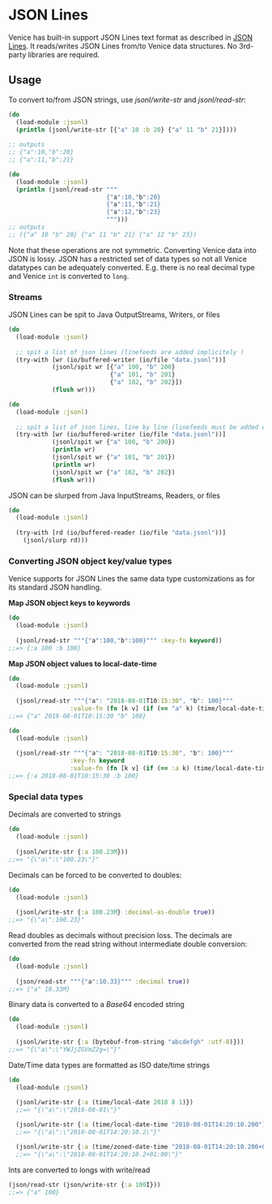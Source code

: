 # JSON Lines

Venice has built-in support JSON Lines text format as described in [JSON Lines](https://jsonlines.org/). It reads/writes JSON Lines from/to Venice data 
structures. No 3rd-party libraries are required.


## Usage

To convert to/from JSON strings, use *jsonl/write-str* and *jsonl/read-str*:

```clojure
(do
  (load-module :jsonl)
  (println (jsonl/write-str [{"a" 10 :b 20} {"a" 11 "b" 21}])))
  
;; outputs
;; {"a":10,"b":20}
;; {"a":11,"b":21}
```

```clojure
(do
  (load-module :jsonl)
  (println (jsonl/read-str """
                           {"a":10,"b":20}
                           {"a":11,"b":21}
                           {"a":12,"b":23}
                           """)))
;; outputs
;; ({"a" 10 "b" 20} {"a" 11 "b" 21} {"a" 12 "b" 23})
```

Note that these operations are not symmetric. Converting Venice data into JSON is lossy. 
JSON has a restricted set of data types so not all Venice datatypes can be adequately 
converted. E.g. there is no real decimal type and Venice `int` is converted to `long`.


### Streams

JSON Lines can be spit to Java OutputStreams, Writers, or files

```clojure
(do
  (load-module :jsonl)
  
  ;; spit a list of json lines (linefeeds are added implicitely )
  (try-with [wr (io/buffered-writer (io/file "data.jsonl"))]
            (jsonl/spit wr [{"a" 100, "b" 200} 
                            {"a" 101, "b" 201} 
                            {"a" 102, "b" 202}])
            (flush wr)))
```

```clojure
(do
  (load-module :jsonl)
  
  ;; spit a list of json lines, line by line (linefeeds must be added exlicitely)
  (try-with [wr (io/buffered-writer (io/file "data.jsonl"))]
            (jsonl/spit wr {"a" 100, "b" 200})
            (println wr)
            (jsonl/spit wr {"a" 101, "b" 201})
            (println wr)
            (jsonl/spit wr {"a" 102, "b" 202})
            (flush wr)))
```

JSON can be slurped from Java InputStreams, Readers, or files

```clojure
(do
  (load-module :jsonl)
  
  (try-with [rd (io/buffered-reader (io/file "data.jsonl"))]
    (jsonl/slurp rd)))
```


### Converting JSON object key/value types

Venice supports for JSON Lines the same data type customizations as for its standard 
JSON handling.

**Map JSON object keys to keywords**

```clojure
(do
  (load-module :jsonl)
  
  (jsonl/read-str """{"a":100,"b":100}""" :key-fn keyword))
;;=> {:a 100 :b 100}
```

**Map JSON object values to local-date-time**

```clojure
(do
  (load-module :jsonl)
  
  (jsonl/read-str """{"a": "2018-08-01T10:15:30", "b": 100}""" 
                 :value-fn (fn [k v] (if (== "a" k) (time/local-date-time v) v))))
;;=> {"a" 2018-08-01T10:15:30 "b" 100}
```

```clojure
(do
  (load-module :jsonl)
  
  (jsonl/read-str """{"a": "2018-08-01T10:15:30", "b": 100}""" 
                 :key-fn keyword 
                 :value-fn (fn [k v] (if (== :a k) (time/local-date-time v) v))))
;;=> {:a 2018-08-01T10:15:30 :b 100}
```


### Special data types

Decimals are converted to strings

```clojure
(do
  (load-module :jsonl)
  
  (jsonl/write-str {:a 100.23M}))
;;=> "{\"a\":\"100.23\"}"
```

Decimals can be forced to be converted to doubles:

```clojure
(do
  (load-module :jsonl)
  
  (jsonl/write-str {:a 100.23M} :decimal-as-double true))
;;=> "{\"a\":100.23}"
```

Read doubles as decimals without precision loss. 
The decimals are converted from the read string without
intermediate double conversion:

```clojure
(do
  (load-module :jsonl)
  
  (json/read-str """{"a":10.33}""" :decimal true))
;;=> {"a" 10.33M}
```


Binary data is converted to a _Base64_ encoded string

```clojure
(do
  (load-module :jsonl)
  
  (jsonl/write-str {:a (bytebuf-from-string "abcdefgh" :utf-8)}))
;;=> "{\"a\":\"YWJjZGVmZ2g=\"}"
```

Date/Time data types are formatted as ISO date/time strings 

```clojure
(do
  (load-module :jsonl)
  
  (jsonl/write-str {:a (time/local-date 2018 8 1)})
  ;;=> "{\"a\":\"2018-08-01\"}"

  (jsonl/write-str {:a (time/local-date-time "2018-08-01T14:20:10.200")})
  ;;=> "{\"a\":\"2018-08-01T14:20:10.2\"}"

  (jsonl/write-str {:a (time/zoned-date-time "2018-08-01T14:20:10.200+01:00")}))
  ;;=> "{\"a\":\"2018-08-01T14:20:10.2+01:00\"}"
```

Ints are converted to longs with write/read

```clojure
(json/read-str (json/write-str {:a 100I}))
;;=> {"a" 100}
```

